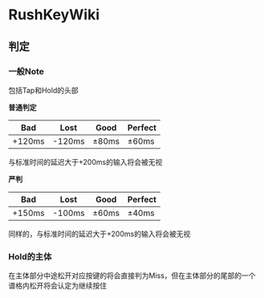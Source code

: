 # RushKeyWiki

## 判定

### 一般Note

包括Tap和Hold的头部  

__普通判定__

| Bad     | Lost    | Good  | Perfect |
|---------|----------|--------|--------|
| +120ms | -120ms | ±80ms | ±60ms |

与标准时间的延迟大于+200ms的输入将会被无视  

__严判__

| Bad     | Lost    | Good  | Perfect |
|---------|----------|--------|--------|
| +150ms | -100ms | ±60ms | ±40ms |

同样的，与标准时间的延迟大于+200ms的输入将会被无视  

### Hold的主体

在主体部分中途松开对应按键的将会直接判为Miss，但在主体部分的尾部的一个谱格内松开将会认定为继续按住  

##


